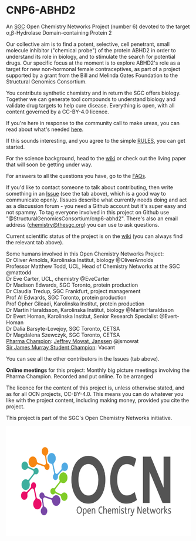 # CNP6-ABHD2
An [SGC]((https://www.thesgc.org/)) Open Chemistry Networks Project (number 6) devoted to the target α,β-Hydrolase Domain-containing Protein 2

Our collective aim is to find a potent, selective, cell penetrant, small molecule inhibitor ("chemical probe") of the protein ABHD2 in order to understand its role in biology, and to stimulate the search for potential drugs. Our specific focus at the moment is to explore ABHD2's role as a target for new non-hormonal female contraceptives, as part of a project supported by a grant from the Bill and Melinda Gates Foundation to the Structural Genomics Consortium.

You contribute synthetic chemistry and in return the SGC offers biology. Together we can generate tool compounds to understand biology and validate drug targets to help cure disease. Everything is open, with all content governed by a CC-BY-4.0 licence.

If you're here in response to the community call to make ureas, you can read about what's needed [here](https://github.com/StructuralGenomicsConsortium/CNP6-ABHD2/wiki/Urea-Compounds).

If this sounds interesting, and you agree to the simple [RULES](https://www.thesgc.org/sgc-open-chemistry-networks/terms-of-use), you can get started.

For the science background, head to the [wiki](https://github.com/StructuralGenomicsConsortium/CNP6-ABHD2/wiki) or check out the living paper that will soon be getting under way.

For answers to all the questions you have, go to the [FAQs](https://www.thesgc.org/sgc-open-chemistry-networks/faq).

If you'd like to contact someone to talk about contributing, then write something in an [Issue](https://github.com/StructuralGenomicsConsortium/CNP6-ABHD2/issues) (see the tab above), which is a good way to communicate openly. (Issues describe what currently needs doing and act as a discussion forum - you need a Github account but it's super easy and not spammy. To tag everyone involved in this project on Github use "@StructuralGenomicsConsortium/cnp6-abhd2". There's also an email address (chemistry@thesgc.org) you can use to ask questions.

Current scientific status of the project is on the [wiki](https://github.com/StructuralGenomicsConsortium/CNP6-ABHD2/wiki) (you can always find the relevant tab above).

Some humans involved in this Open Chemistry Networks Project:  
Dr Oliver Arnolds, Karolinska Institut, biology @OliverArnolds  
Professor Matthew Todd, UCL, Head of Chemistry Networks at the SGC @mattodd  
Dr Eve Carter, UCL, chemistry @EveCarter  
Dr Madison Edwards, SGC Toronto, protein production  
Dr Claudia Tredup, SGC Frankfurt, project management  
Prof Al Edwards, SGC Toronto, protein production  
Prof Opher Gileadi, Karolinska Institut, protein production  
Dr Martin Haraldsson, Karolinska Institut, biology @MartinHaraldsson  
Dr Evert Homan, Karolinska Institut, Senior Research Specialist  @Evert-Homan  
Dr Dalia Barsyte-Lovejoy, SGC Toronto, CETSA  
Dr Magdalena Szewczyk, SGC Toronto, CETSA  
[Pharma Champion](https://github.com/StructuralGenomicsConsortium/Chemistry_TechOps_HowTo/wiki/Pharma-Industry-Champions): [Jeffrey Mowat, Janssen](https://www.linkedin.com/in/jeffrey-mowat-4571856a/) @jsmowat  
[Sir James Murray Student Champion](https://www.thesgc.org/sgc-open-chemistry-networks/champions-program): Vacant

You can see all the other contributors in the Issues (tab above).

**Online meetings** for this project:
Monthly big picture meetings involving the Pharma Champion. Recorded and put online. To be arranged

The licence for the content of this project is, unless otherwise stated, and as for all OCN projects, CC-BY-4.0. This means you can do whatever you like with the project content, including making money, provided you cite the project.

This project is part of the SGC's Open Chemistry Networks initiative.

<a href="url"><img src="https://github.com/StructuralGenomicsConsortium/Chemistry_TechOps_HowTo/blob/main/Open%20Chemistry%20Networks%20Logos/OCN_Logo_Final_smban.png?raw=true" align="centre" height="300" ></a>


